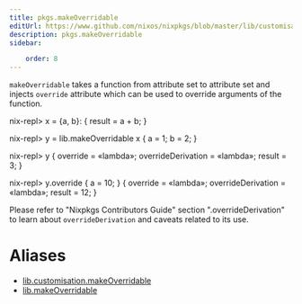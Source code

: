 ```yaml
---
title: pkgs.makeOverridable
editUrl: https://www.github.com/nixos/nixpkgs/blob/master/lib/customisation.nix#L74C21
description: pkgs.makeOverridable
sidebar:

    order: 8
---
```


`makeOverridable` takes a function from attribute set to attribute set and
injects `override` attribute which can be used to override arguments of
the function.

nix-repl> x = {a, b}: { result = a + b; }

nix-repl> y = lib.makeOverridable x { a = 1; b = 2; }

nix-repl> y
{ override = «lambda»; overrideDerivation = «lambda»; result = 3; }

nix-repl> y.override { a = 10; }
{ override = «lambda»; overrideDerivation = «lambda»; result = 12; }

Please refer to "Nixpkgs Contributors Guide" section
"<pkg>.overrideDerivation" to learn about `overrideDerivation` and caveats
related to its use.


# Aliases

- [lib.customisation.makeOverridable](/nix-doc-comments/reference/lib/customisation/lib-customisation-makeOverridable)
- [lib.makeOverridable](/nix-doc-comments/reference/lib/lib-makeOverridable)


